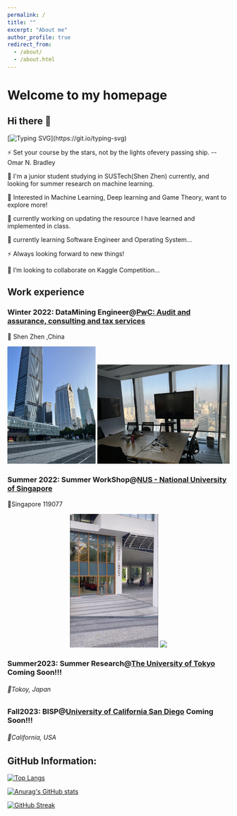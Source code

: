 ```yaml
---
permalink: /
title: ""
excerpt: "About me"
author_profile: true
redirect_from: 
  - /about/
  - /about.html
---
```


# Welcome to my homepage



## Hi there 👋

[![Typing SVG](https://readme-typing-svg.demolab.com?font=Fira+Code&pause=1000&width=435&lines=Hi%2C+I'm+He+Zhu;Nice+to+meet+you!)](https://git.io/typing-svg)

⚡ Set your course by the stars, not by the lights ofevery passing ship. --Omar N. Bradley

🌱 I'm a junior student studying in SUSTech(Shen Zhen) currently, and looking for summer research on machine learning.

🔭 Interested in Machine Learning, Deep learning and Game Theory, want to explore more!

🔭 currently working on updating the resource I have learned and implemented in class.

🌱 currently learning Software Engineer and Operating System...

⚡ Always looking forward to new things!

👯 I’m looking to collaborate on Kaggle Competition... 



## Work experience



### Winter 2022:  DataMining Engineer@[PwC: Audit and assurance, consulting and tax services](https://www.pwc.com/) 

📍 Shen Zhen ,China

<center class="half">    <img src="/images/pwc1.png" width="200"/> <img src="/images/pwc2.png" width="300"/></center>

### Summer 2022:  Summer WorkShop@[NUS - National University of Singapore](https://nus.edu.sg/)

📍Singapore 119077

<center class="half">    <img src="/images/nus1.png" width="200"/> <img src="/images/nus2.png" width="300"/></center>



### Summer2023: Summer Research@[The University of Tokyo](https://www.u-tokyo.ac.jp/en/) Coming Soon!!! 

######                           📍Tokoy, Japan



### Fall2023: BISP@[University of California San Diego](https://ucsd.edu/) Coming Soon!!!

######                           📍California, USA 





## GitHub Information:

[![Top Langs](https://github-readme-stats.vercel.app/api/top-langs/?username=zhuchichi56&layout=compact)](https://github.com/anuraghazra/github-readme-stats)

[![Anurag's GitHub stats](https://github-readme-stats.vercel.app/api?username=zhuchichi56&show_icons=true&count_private=true&theme=radical)](https://github.com/anuraghazra/github-readme-stats)

[![GitHub Streak](https://github-readme-streak-stats.herokuapp.com/?user=zhuchichi56&theme=blue-green)](https://git.io/streak-stats)
